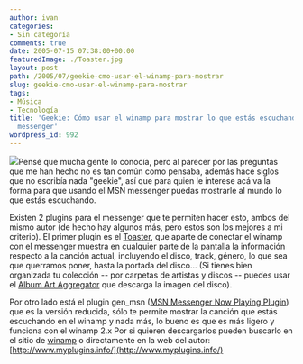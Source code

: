 ```yaml
---
author: ivan
categories:
- Sin categoría
comments: true
date: 2005-07-15 07:38:00+00:00
featuredImage: ./Toaster.jpg
layout: post
path: /2005/07/geekie-cmo-usar-el-winamp-para-mostrar
slug: geekie-cmo-usar-el-winamp-para-mostrar
tags:
- Música
- Tecnología
title: 'Geekie: Cómo usar el winamp para mostrar lo que estás escuchando en el MSN
  messenger'
wordpress_id: 992
---
```


[![](http://photos1.blogger.com/blogger/5311/455/400/Toaster.jpg)](http://photos1.blogger.com/blogger/5311/455/1600/Toaster.jpg)Pensé que mucha gente lo conocía, pero al parecer por las preguntas que me han hecho no es tan común como pensaba, además hace siglos que no escribía nada "geekie", así que para quien le interese acá va la forma para que usando el MSN messenger puedas mostrarle al mundo lo que estás escuchando.

Existen 2 plugins para el messenger que te permiten hacer esto, ambos del mismo autor (de hecho hay algunos más, pero estos son los mejores a mi criterio). El primer plugin es el [Toaster](http://www.myplugins.info/toaster.htm), que aparte de conectar el winamp con el messenger muestra en cualquier parte de la pantalla la información respecto a la canción actual, incluyendo el disco, track, género, lo que sea que querramos poner, hasta la portada del disco... (Si tienes bien organizada tu colección -- por carpetas de artistas y discos -- puedes usar el [Album Art Aggregator](http://team.thenexusnet.com/nexus/downloads/MyPrograms/AAA/AlbumArtAggregator_latest.zip) que descarga la imagen del disco).

Por otro lado está el plugin gen_msn ([MSN Messenger Now Playing Plugin](http://www.myplugins.info/msn_messenger.php)) que es la versión reducida, sólo te permite mostrar la canción que estás escuchando en el winamp y nada más, lo bueno es que es más ligero y funciona con el winamp 2.x Por si quieren descargarlos pueden buscarlo en el sitio de [winamp](http://www.winamp.com/) o directamente en la web del autor: [http://www.myplugins.info/](http://www.myplugins.info/)